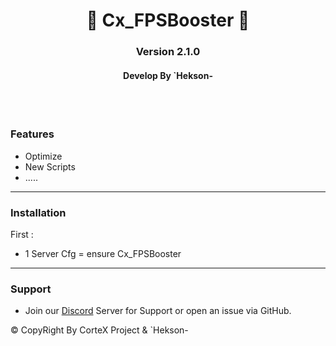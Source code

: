 <p align="center">
  <h1 align="center">
      🤍 Cx_FPSBooster 🤍
  </h1>
  <h3 align="center">
     Version 2.1.0
  </h3>
  <h4 align="center">
      Develop By `Hekson- 
  </h4>
</p>

<br/>
<br/>

### Features
* Optimize 
* New Scripts
* .....

-----------------------------------------------------------  


 ### Installation

 First :
 * 1 Server Cfg = ensure Cx_FPSBooster
 
-----------------------------------------------------------  

### Support
* Join our [Discord](https://discord.gg/CaragjWEH2) Server for Support or open an issue via GitHub.

©️ CopyRight By CorteX Project & `Hekson-
